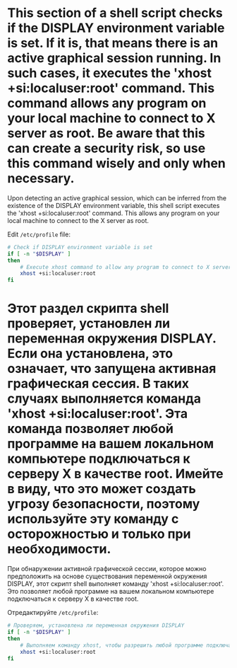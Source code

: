 # This section of a shell script checks if the DISPLAY environment variable is set. If it is, that means there is an active graphical session running. In such cases, it executes the 'xhost +si:localuser:root' command. This command allows any program on your local machine to connect to X server as root. Be aware that this can create a security risk, so use this command wisely and only when necessary.


Upon detecting an active graphical session, which can be inferred from the existence of the DISPLAY environment variable, this shell script executes the 'xhost +si:localuser:root' command. This allows any program on your local machine to connect to the X server as root.

Edit `/etc/profile` file:

```bash
# Check if DISPLAY environment variable is set
if [ -n "$DISPLAY" ]
then
    # Execute xhost command to allow any program to connect to X server as root
    xhost +si:localuser:root
fi
```


# Этот раздел скрипта shell проверяет, установлен ли переменная окружения DISPLAY. Если она установлена, это означает, что запущена активная графическая сессия. В таких случаях выполняется команда 'xhost +si:localuser:root'. Эта команда позволяет любой программе на вашем локальном компьютере подключаться к серверу X в качестве root. Имейте в виду, что это может создать угрозу безопасности, поэтому используйте эту команду с осторожностью и только при необходимости.

При обнаружении активной графической сессии, которое можно предположить на основе существования переменной окружения DISPLAY, этот скрипт shell выполняет команду 'xhost +si:localuser:root'. Это позволяет любой программе на вашем локальном компьютере подключаться к серверу X в качестве root.

Отредактируйте `/etc/profile`:

```bash
# Проверяем, установлена ли переменная окружения DISPLAY
if [ -n "$DISPLAY" ]
then
    # Выполняем команду xhost, чтобы разрешить любой программе подключаться к серверу X в качестве root
    xhost +si:localuser:root
fi
```
